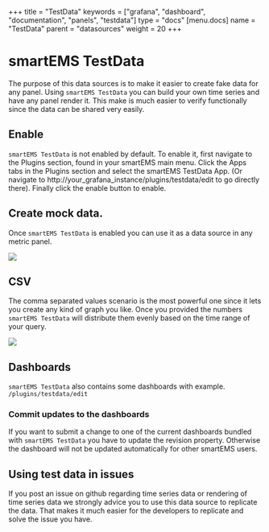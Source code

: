 +++
title = "TestData"
keywords = ["grafana", "dashboard", "documentation", "panels", "testdata"]
type = "docs"
[menu.docs]
name = "TestData"
parent = "datasources"
weight = 20
+++


# smartEMS TestData

The purpose of this data sources is to make it easier to create fake data for any panel.
Using `smartEMS TestData` you can build your own time series and have any panel render it.
This make is much easier to verify functionally since the data can be shared very easily.

## Enable

`smartEMS TestData` is not enabled by default. To enable it, first navigate to the Plugins section, found in your smartEMS main menu. Click the Apps tabs in the Plugins section and select the smartEMS TestData App. (Or navigate to http://your_grafana_instance/plugins/testdata/edit to go directly there). Finally click the enable button to enable.

## Create mock data.

Once `smartEMS TestData` is enabled you can use it as a data source in any metric panel.

![](/img/docs/v41/test_data_add.png)

## CSV

The comma separated values scenario is the most powerful one since it lets you create any kind of graph you like.
Once you provided the numbers `smartEMS TestData` will distribute them evenly based on the time range of your query.

![](/img/docs/v41/test_data_csv_example.png)

## Dashboards

`smartEMS TestData` also contains some dashboards with example. `/plugins/testdata/edit`

### Commit updates to the dashboards

If you want to submit a change to one of the current dashboards bundled with `smartEMS TestData` you have to update the revision property.
Otherwise the dashboard will not be updated automatically for other smartEMS users.

## Using test data in issues

If you post an issue on github regarding time series data or rendering of time series data we strongly advice you to use this data source to replicate the data.
That makes it much easier for the developers to replicate and solve the issue you have.
